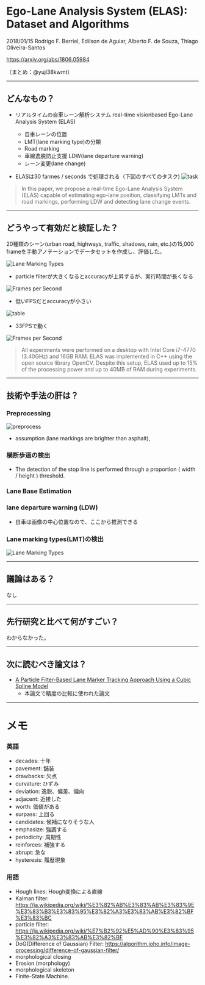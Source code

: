 Ego-Lane Analysis System (ELAS): Dataset and Algorithms
===

2018/01/15 Rodrigo F. Berriel, Edilson de Aguiar, Alberto F. de Souza, Thiago Oliveira-Santos

https://arxiv.org/abs/1806.05984

（まとめ：@yuji38kwmt）

---

## どんなもの？

* リアルタイムの自車レーン解析システム real-time visionbased Ego-Lane Analysis System (ELAS)
    * 自車レーンの位置
    * LMT(lane marking type)の分類
    * Road marking
    * 車線逸脱防止支援 LDW(lane departure warning)
    * レーン変更(lane  change)


* ELASは30 farmes / seconds で処理される（下図のすべてのタスク)
![task](yuji38kwmt/task.PNG)

>In this paper, we propose a real-time Ego-Lane Analysis System (ELAS) capable of estimating ego-lane position, classifying LMTs and road
markings, performing LDW and detecting lane change events.



---

## どうやって有効だと検証した？
20種類のシーン(urban road, highways, traffic, shadows, rain, etc.)の15,000 frameを手動アノテーションでデータセットを作成し、評価した。

![Lane Marking Types](yuji38kwmt/error.PNG)
* particle filterが大きくなるとaccuracyが上昇するが、実行時間が長くなる


![Frames per Second](yuji38kwmt/fps.png)
* 低いFPSだとaccuracyが小さい

![table](yuji38kwmt/table.PNG)
* 33FPSで動く

![Frames per Second](yuji38kwmt/result.PNG)


>All experiments were performed on a desktop with Intel
Core i7-4770 (3.40GHz) and 16GB RAM. ELAS was implemented
in C++ using the open source library OpenCV.
Despite this setup, ELAS used up to 15% of the processing
power and up to 40MB of RAM during experiments.

---

## 技術や手法の肝は？
### Preprocessing
![preprocess](yuji38kwmt/preprocess.PNG)

* assumption (lane markings are brighter than asphalt),

### 横断歩道の検出
* The detection of the stop line is performed through a
proportion ( width / height ) threshold. 

### Lane Base Estimation
### lane departure warning (LDW)
* 自車は画像の中心位置なので、ここから推測できる

### Lane marking types(LMT)の検出
![Lane Marking Types](yuji38kwmt/lane-marking-types.PNG)



---


## 議論はある？
なし


---

## 先行研究と比べて何がすごい？
わからなかった。


---

## 次に読むべき論文は？
* [A Particle Filter-Based Lane Marker Tracking Approach Using a Cubic Spline Model](https://ieeexplore.ieee.org/document/7314558)
    * 本論文で精度の比較に使われた論文






-------
# メモ

### 英語
* decades: 十年
* pavement: 舗装
* drawbacks: 欠点
* curvature: ひずみ
* deviation: 逸脱、偏差、偏向
* adjacent: 近接した
* worth: 価値がある
* surpass: 上回る
* candidates: 候補になりそうな人
* emphasize: 強調する
* periodicity: 周期性
* reinforces: 補強する
* abrupt: 急な
* hysteresis: 履歴現象

### 用語
* Hough lines: Hough変換による直線
* Kalman filter: https://ja.wikipedia.org/wiki/%E3%82%AB%E3%83%AB%E3%83%9E%E3%83%B3%E3%83%95%E3%82%A3%E3%83%AB%E3%82%BF%E3%83%BC
* particle filter: https://ja.wikipedia.org/wiki/%E7%B2%92%E5%AD%90%E3%83%95%E3%82%A3%E3%83%AB%E3%82%BF
* DoG(Difference of Gaussian) Filter: https://algorithm.joho.info/image-processing/difference-of-gaussian-filter/
* morphological closing
* Erosion (morphology)
* morphological skeleton 
* Finite-State Machine.

